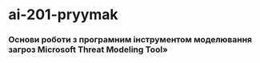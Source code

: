 # ai-201-pryymak

### Основи роботи з програмним інструментом моделювання загроз Microsoft Threat Modeling Tool»
